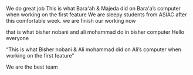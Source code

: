 We do great job 
This is what Bara'ah & Majeda did on Bara'a’s computer when working on the first feature
We are sleepy students from ASIAC after this comfortable week. 
we are finish our working now 


that is what bisher nobani and ali mohammad do in bisher computer 
Hello everyone

“This is what Bisher nobani & Ali mohammad did on Ali’s computer when working on the first feature”

We are the best team




